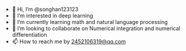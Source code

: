 - 👋 Hi, I’m @songhan123123
- 👀 I’m interested in deep learning
- 🌱 I’m currently learning math and natural language processing
- 💞️ I’m looking to collaborate on Numerical integration and numerical differentiation
- 📫 How to reach me by 2452106319@qq.com

<!---
songhan123123/songhan123123 is a ✨ special ✨ repository because its `README.md` (this file) appears on your GitHub profile.
You can click the Preview link to take a look at your changes.
--->
